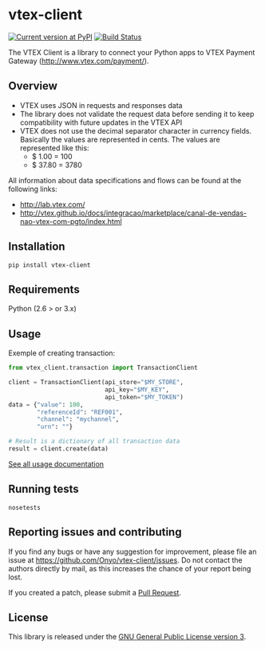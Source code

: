 # vtex-client

[![Current version at PyPI](https://img.shields.io/pypi/v/vtex-client.svg)](https://pypi.python.org/pypi/vtex-client)
[![Build Status](https://travis-ci.org/Onyo/vtex-client.svg?branch=master)](https://travis-ci.org/Onyo/vtex-client)


The VTEX Client is a library to connect your Python apps to VTEX Payment Gateway (http://www.vtex.com/payment/).

## Overview

- VTEX uses JSON in requests and responses data
- The library does not validate the request data before sending it to keep compatibility with future updates in the VTEX API
- VTEX does not use the decimal separator character in currency fields. Basically the values are represented in cents. The values are represented like this:
  - $ 1.00 = 100
  - $ 37.80 = 3780

All information about data specifications and flows can be found at the following links:
- http://lab.vtex.com/
- http://vtex.github.io/docs/integracao/marketplace/canal-de-vendas-nao-vtex-com-pgto/index.html

## Installation
```
pip install vtex-client
```

## Requirements
Python (2.6 > or 3.x)

## Usage
Exemple of creating transaction:
```python
from vtex_client.transaction import TransactionClient

client = TransactionClient(api_store="$MY_STORE",
                           api_key="$MY_KEY",
                           api_token="$MY_TOKEN")
data = {"value": 100,
        "referenceId": "REF001",
        "channel": "mychannel",
        "urn": ""}

# Result is a dictionary of all transaction data
result = client.create(data)
```

[See all usage documentation](USAGE.md)

## Running tests
```
nosetests
```


## Reporting issues and contributing

If you find any bugs or have any suggestion for improvement, please
file an issue at https://github.com/Onyo/vtex-client/issues. Do not
contact the authors directly by mail, as this increases the chance
of your report being lost.

If you created a patch, please submit a [Pull
Request](https://github.com/Onyo/vtex-client/pulls).


## License

This library is released under the [GNU General Public License version
3](http://www.gnu.org/licenses/gpl-3.0.html).
